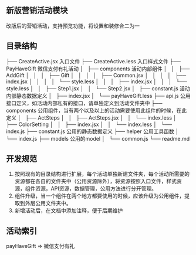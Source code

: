 ## 新版营销活动模块

改版后的营销活动，支持预览功能，将设置和装修合二为一

## 目录结构

├── CreateActive.jsx                    入口文件
├── CreateActive.less                   入口样式文件
├── PayHaveGift                         微信支付有礼活动
│   ├── components                      活动内部组件
│   │   ├── AddGift
│   │   │   ├── Gift
│   │   │   │   ├── Common.jsx
│   │   │   │   ├── index.jsx
│   │   │   │   └── style.less
│   │   │   ├── index.jsx
│   │   │   └── style.less
│   │   ├── Step1.jsx
│   │   └── Step2.jsx
│   ├── constant.js                     活动内部静态数据定义
│   ├── index.jsx
│   └── payHaveGift.less
├── api.js                              公用接口定义，如活动内部私有的接口，请单独定义到活动文件夹中
├── components                          公用组件，当有两个以及以上的活动需要使用此组件的时候，在此定义
│   ├── ActSteps
│   │   ├── ActSteps.jsx
│   │   └── index.less
│   ├── ColorSetting
│   │   ├── index.jsx
│   │   └── index.less
│   └── index.js
├── constant.js                        公用的静态数据定义
├── helper                             公用工具函数
│   └── index.js
├── models                             公用的model
│   └── common.js
└── readme.md

## 开发规范

1. 按照现有的目录结构进行扩展，每个活动单独新建文件夹，每个活动所需要的资源都在各自的文件夹中（公用资源除外），将资源按照入口文件，样式资源，组件资源，API资源，数据管理，公用方法进行分开管理。
2. 组件升级，当一个组件在两个地方都要使用的时候，应该升级为公用组件，提取到外层公用文件夹中。
3. 新增活动后，在文档中添加注释，便于后期维护


## 活动索引

payHaveGift => 微信支付有礼
